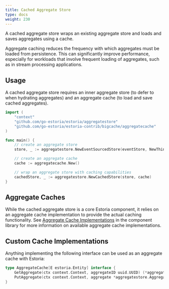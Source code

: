 ```yaml
---
title: Cached Aggregate Store
type: docs
weight: 230
---
```


A cached aggregate store wraps an existing aggregate store and loads and saves aggregates using a cache.

Aggregate caching reduces the frequency with which aggregates must be loaded from persistence. This can significantly improve performance, especially for workloads that involve frequent loading of aggregates, such as in stream processing applications.

## Usage

A cached aggregate store requires an inner aggregate store (to defer to when hydrating aggregates) and an aggregate cache (to load and save cached aggregates).

```go
import (
    "context"
    "github.com/go-estoria/estoria/aggregatestore"
    "github.com/go-estoria/estoria-contrib/bigcache/aggregatecache"
)

func main() {
    // create an aggregate store
    store, _ := aggregatestore.NewEventSourcedStore(eventStore, NewThing)

    // create an aggregate cache
    cache := aggregatecache.New()

    // wrap an aggregate store with caching capabilities
    cachedStore, _ := aggregatestore.NewCachedStore(store, cache)
}
```

## Aggregate Caches

While the cached aggregate store is a core Estoria component, it relies on an aggregate cache implementation to provide the actual caching functionality. See [Aggregate Cache Implementations](../../../component-library/#aggregate-cache-implementations) in the component library for more information on available aggregate cache implementations.

## Custom Cache Implementations

Anything implementing the following interface can be used as an aggregate cache with Estoria:

```go
type AggregateCache[E estoria.Entity] interface {
	GetAggregate(ctx context.Context, aggregateID uuid.UUID) (*aggregatestore.Aggregate[E], error)
	PutAggregate(ctx context.Context, aggregate *aggregatestore.Aggregate[E]) error
}
```

